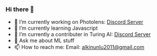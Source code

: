 ### Hi there 👋

- 🔭 I’m currently working on Photolens: [Discord Server](https://discord.gg/6Gwh49GW)
- 🌱 I’m currently learning Javascript
- 👯 I’m currently a contributer in Turing AI: [Discord Server](https://discord.gg/turing)
- 💬 Ask me about ML stuff
- 📫 How to reach me: Email: alkinunlu2011@gmail.com
